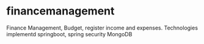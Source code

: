 # financemanagement
Finance Management, Budget, register income and expenses. Technologies implementd springboot, spring security MongoDB 
